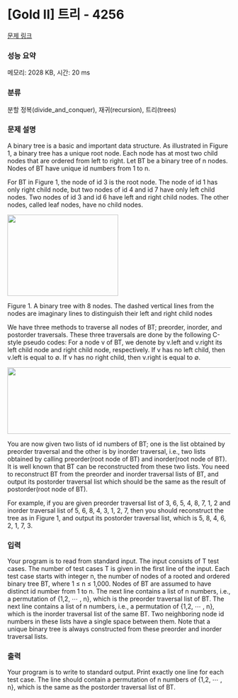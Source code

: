 # [Gold II] 트리 - 4256 

[문제 링크](https://www.acmicpc.net/problem/4256) 

### 성능 요약

메모리: 2028 KB, 시간: 20 ms

### 분류

분할 정복(divide_and_conquer), 재귀(recursion), 트리(trees)

### 문제 설명

<p>A binary tree is a basic and important data structure. As illustrated in Figure 1, a binary tree has a unique root node. Each node has at most two child nodes that are ordered from left to right. Let BT be a binary tree of n nodes. Nodes of BT have unique id numbers from 1 to n. </p>

<p>For BT in Figure 1, the node of id 3 is the root node. The node of id 1 has only right child node, but two nodes of id 4 and id 7 have only left child nodes. Two nodes of id 3 and id 6 have left and right child nodes. The other nodes, called leaf nodes, have no child nodes. </p>

<p><img alt="" src="https://www.acmicpc.net/upload/images/tree(2).png" style="height:183px; width:250px"></p>

<p>Figure 1. A binary tree with 8 nodes. The dashed vertical lines from the nodes are imaginary lines to distinguish their left and right child nodes </p>

<p>We have three methods to traverse all nodes of BT; preorder, inorder, and postorder traversals. These three traversals are done by the following C-style pseudo codes: For a node v of BT, we denote by v.left and v.right its left child node and right child node, respectively. If v has no left child, then v.left is equal to ∅. If v has no right child, then v.right is equal to ∅. </p>

<p><img alt="" src="https://www.acmicpc.net/upload/images/treeorder.png" style="height:150px; width:683px"></p>

<p>You are now given two lists of id numbers of BT; one is the list obtained by preorder traversal and the other is by inorder traversal, i.e., two lists obtained by calling preorder(root node of BT) and inorder(root node of BT). It is well known that BT can be reconstructed from these two lists. You need to reconstruct BT from the preorder and inorder traversal lists of BT, and output its postorder traversal list which should be the same as the result of postorder(root node of BT). </p>

<p>For example, if you are given preorder traversal list of 3, 6, 5, 4, 8, 7, 1, 2 and inorder traversal list of 5, 6, 8, 4, 3, 1, 2, 7, then you should reconstruct the tree as in Figure 1, and output its postorder traversal list, which is 5, 8, 4, 6, 2, 1, 7, 3. </p>

### 입력 

 <p>Your program is to read from standard input. The input consists of T test cases. The number of test cases T is given in the first line of the input. Each test case starts with integer n, the number of nodes of a rooted and ordered binary tree BT, where 1 ≤ n ≤ 1,000. Nodes of BT are assumed to have distinct id number from 1 to n. The next line contains a list of n numbers, i.e., a permutation of {1,2, ⋯ , n}, which is the preorder traversal list of BT. The next line contains a list of n numbers, i.e., a permutation of {1,2, ⋯ , n}, which is the inorder traversal list of the same BT. Two neighboring node id numbers in these lists have a single space between them. Note that a unique binary tree is always constructed from these preorder and inorder traversal lists. </p>

### 출력 

 <p>Your program is to write to standard output. Print exactly one line for each test case. The line should contain a permutation of n numbers of {1,2, ⋯ , n}, which is the same as the postorder traversal list of BT. </p>

